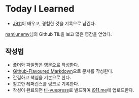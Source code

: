 # Today I Learned
- [J911](https://github.com/J911)이 배우고, 경험한 것을 기록으로 남긴다.

[namjunemy](https://github.com/namjunemy)님의 Github TIL을 보고 많은 영감을 얻었다.

## 작성법
- 폴더와 파일명은 영문으로 작성한다.
- [Github-Flavoured Markdown](https://guides.github.com/features/mastering-markdown/)으로 문서를 작성한다.
- 간결하고 핵심을 기본으로 한다.
- 참고한 레퍼런스를 링크로 기록한다.
- 작성이 완료되면 [til-vuepress](https://github.com/J911/til-vuepress)로 빌드하여 [j911.me](https://j911.me)에 업로드한다.